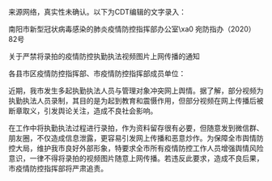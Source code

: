 来源网络，真实性未确认。以下为CDT编辑的文字录入：

南阳市新型冠状病毒感染的肺炎疫情防控指挥部办公室\xa0 宛防指办（2020）82号

关于严禁将录拍的疫情防控执勤执法视频图片上网传播的通知

各县市区疫情防控指挥部、市疫情防控指挥部成员单位：

近期，我市发生多起执勤执法人员与管理对象冲突网上舆情。据了解，部分视频为执勤执法人员录制，其目的是为起到教育和震慑作用，但部分视频在网上传播后被断章取义，引发舆论关注，造成不良社会影响。

在工作中将执勤执法过程进行录拍，作为资料留存很有必要，但随意发到微信群、朋友圈，不仅造成信息泄露，更容易引发网上传播和恶意炒作。为保障全市舆情防控大局，维护我市良好外部形象，特要求全市所有疫情防控工作人员增强舆情风险意识，一律不得将录拍的视频图片随意上网传播。若违反此要求，造成不良后果，市疫情防控指挥部将严肃追责。 
